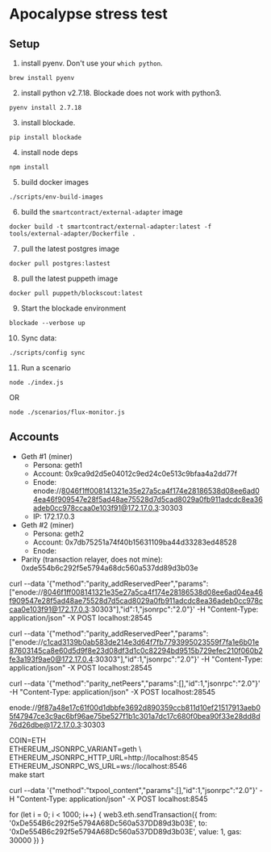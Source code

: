 # Apocalypse stress test

## Setup
1. install pyenv. Don't use your `which python`.
```
brew install pyenv
```
2. install python v2.7.18. Blockade does not work with python3.
```
pyenv install 2.7.18
```
3. install blockade.
```
pip install blockade
```
4. install node deps
```
npm install
```
5. build docker images
```
./scripts/env-build-images
```
6. build the `smartcontract/external-adapter` image
```
docker build -t smartcontract/external-adapter:latest -f tools/external-adapter/Dockerfile .
```
7. pull the latest postgres image
```
docker pull postgres:lastest
```
8. pull the latest puppeth image
```
docker pull puppeth/blockscout:latest
```
9. Start the blockade environment
```
blockade --verbose up
```
10. Sync data:
```
./scripts/config sync
```
11. Run a scenario
```
node ./index.js
```
OR
```
node ./scenarios/flux-monitor.js
```

## Accounts

- Geth #1 (miner)
    - Persona: geth1
    - Account: 0x9ca9d2d5e04012c9ed24c0e513c9bfaa4a2dd77f
    - Enode: enode://8046f1ff008141321e35e27a5ca4f174e28186538d08ee6ad04ea46f909547e28f5ad48ae75528d7d5cad8029a0fb911adcdc8ea36adeb0cc978ccaa0e103f91@172.17.0.3:30303
    - IP: 172.17.0.3
- Geth #2 (miner)
    - Persona: geth2
    - Account: 0x7db75251a74f40b15631109ba44d33283ed48528
    - Enode: 
- Parity (transaction relayer, does not mine): 0xde554b6c292f5e5794a68dc560a537dd89d3b03e



curl --data '{"method":"parity_addReservedPeer","params":["enode://8046f1ff008141321e35e27a5ca4f174e28186538d08ee6ad04ea46f909547e28f5ad48ae75528d7d5cad8029a0fb911adcdc8ea36adeb0cc978ccaa0e103f91@172.17.0.3:30303"],"id":1,"jsonrpc":"2.0"}' -H "Content-Type: application/json" -X POST localhost:28545

curl --data '{"method":"parity_addReservedPeer","params":["enode://c1cad3139b0ab583de214e3d64f7fb7793995023559f7fa1e6b01e87603145ca8e60d5d9f8e23d08df3d1c0c82294bd9515b729efec210f060b2fe3a193f9ae0@172.17.0.4:30303"],"id":1,"jsonrpc":"2.0"}' -H "Content-Type: application/json" -X POST localhost:28545


curl --data '{"method":"parity_netPeers","params":[],"id":1,"jsonrpc":"2.0"}' -H "Content-Type: application/json" -X POST localhost:28545

enode://9f87a48e17c61f00d1dbbfe3692d890359ccb811d10ef21517913aeb05f47947ce3c9ac6bf96ae75be527f1b1c301a7dc17c680f0bea90f33e28dd8d76d26dbe@172.17.0.3:30303


COIN=ETH \
ETHEREUM_JSONRPC_VARIANT=geth \ 
ETHEREUM_JSONRPC_HTTP_URL=http://localhost:8545 \
ETHEREUM_JSONRPC_WS_URL=ws://localhost:8546 \
make start


curl --data '{"method":"txpool_content","params":[],"id":1,"jsonrpc":"2.0"}' -H "Content-Type: application/json" -X POST localhost:8545



for (let i = 0; i < 1000; i++) { web3.eth.sendTransaction({ from: '0xDe554B6c292f5e5794A68Dc560a537DD89d3b03E', to: '0xDe554B6c292f5e5794A68Dc560a537DD89d3b03E', value: 1, gas: 30000 }) }
